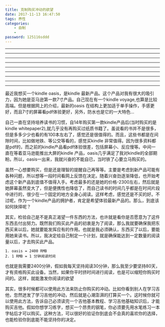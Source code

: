 ```yaml
---
title: 克制购买冲动的欲望
date: 2017-11-13 16:47:50
tags: 养性
categories:
    - 自制
    - 
password: 125116sddd
---
```



---------------------------------------------------------------
---------------------------------------------------------------
---------------------------------------------------------------
---------------------------------------------------------------
---------------------------------------------------------------
---------------------------------------------------------------
---------------------------------------------------------------
---------------------------------------------------------------
---------------------------------------------------------------

最近我想买一个kindle oasis，是kindle 最新产品。这个产品对我有很大的吸引力，因为她是亚马逊第一款7寸产品。自己现在有一个kindle voyage,也算是比较高端。但是根据网上的介绍，最新的oasis 在结构上更加适于单手操作，手感更好，而且7寸的屏幕看pdf体验更好，另外，防水也是它的一大特色...

自己一直在坚持培养读书的习惯，自14年购买第一款kindle产品后(当时购买的是kindle whitepaper2),就几乎没有再购买过纸质书籍了。虽说看的书并不是很多，但是多多少少也看的有100本左右了，感觉还是很值得的。而且，这些书都是在间隙时间，比如做地铁、等公交等看的，感觉买kindle 非常值得。因为很多资料都是pdf的，而之前的kindle产品看pdf体验很差，包括屏幕小、反应慢等。中间一直在等着亚马逊能推出大屏的kindle 产品，oasis几乎满足了我对kindle的全部期盼。所以，oasis一出来，我就兴奋的不能自已，当时铁了心要立马购买的。

虽然一心想要购买，但是还是理智的提醒自己再等等。主要是考虑到新产品可能有各种问题，所以想等一段时间看网上反馈在决定。随着兴奋劲逐渐降低，也开始考虑这个新产品到底值不值得入手。考虑最多的还是她的价格-2300左右，然后就是她屏幕虽然变大了，但是便携性也降低了，而自己读书的时间几乎都是在时间片段中进行的，很少在一个固定的地方全身心阅读。这样考虑，感觉还是不买的好。不过呢，作为一个kindle产品的拥护者，肯定是希望体验最新产品的。那么，到底该如何抉择呢？

其实，检验自己是不是真正渴望一件东西的方法，也许就是看你是否愿意为了这件东西去付出努力。既然我们购买此产品的初衷是为了阅读，那么我就要确保我把东西买来以后，她就要能发挥应有的作用。也就是我必须确认，东西买了以后，要能用她来读书。所以，我决定给自己制定一个计划，就是确保能达到一定数量的阅读量以后，才去购买此产品。

```
1. oasis = 2400 RMB
2. 1 RMB = 1 分钟阅读时间
```
也就是我需要2400分钟，假如我每天坚持阅读30分钟，那么我至少要坚持80天，才有资格购买此设备。当然，如果你平时挤时间进行阅读，也是可以缩短你购买时间的。这样，就能激发你阅读的欲望 

其实，很多时候都可以使用此方法来防止你购买的冲动。比如你看到别人在学习吉他，忽然迸发了学习吉他的冲动，然后就是心潮澎湃的打算买一个。这时候你就可以使用此方法，告诉自己必须读完一个吉他基本教程、学习吉他基础知识后，才能购买吉他。假如你想学习练字，想买一个昂贵的钢笔，你必须要先用水笔练习一本字帖后才可以购买。这种方法，可以很好的验证你到底会不会真的喜欢你的选择，也能检验你到底能不能坚持你的决定。
